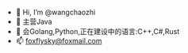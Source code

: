 - 👋 Hi, I’m @wangchaozhi
- 👀 主营Java
- 🌱 会Golang,Python,正在建设中的语言:C++,C#,Rust
- 📫 foxflysky@foxmail.com

<!---
wangchaozhi/wangchaozhi is a ✨ special ✨ repository because its `README.md` (this file) appears on your GitHub profile.
You can click the Preview link to take a look at your changes.
--->
